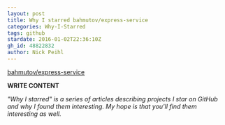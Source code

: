 ```yaml
---
layout: post
title: Why I starred bahmutov/express-service
categories: Why-I-Starred
tags: github
stardate: 2016-01-02T22:36:10Z
gh_id: 48822832
author: Nick Peihl
---
```


[bahmutov/express-service](https://github.com/bahmutov/express-service)

**WRITE CONTENT**

*"Why I starred" is a series of articles describing projects I star on GitHub and why I found them interesting. My hope is that you'll find them interesting as well.*

